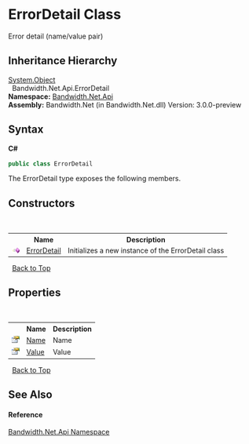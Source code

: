 ﻿# ErrorDetail Class
 

Error detail (name/value pair)


## Inheritance Hierarchy
<a href="http://msdn2.microsoft.com/en-us/library/e5kfa45b" target="_blank">System.Object</a><br />&nbsp;&nbsp;Bandwidth.Net.Api.ErrorDetail<br />
**Namespace:**&nbsp;<a href ="N_Bandwidth_Net_Api.md">Bandwidth.Net.Api</a><br />**Assembly:**&nbsp;Bandwidth.Net (in Bandwidth.Net.dll) Version: 3.0.0-preview

## Syntax

**C#**<br />
``` C#
public class ErrorDetail
```

The ErrorDetail type exposes the following members.


## Constructors
&nbsp;<table><tr><th></th><th>Name</th><th>Description</th></tr><tr><td>![Public method](media/pubmethod.gif "Public method")</td><td><a href ="M_Bandwidth_Net_Api_ErrorDetail__ctor.md">ErrorDetail</a></td><td>
Initializes a new instance of the ErrorDetail class</td></tr></table>&nbsp;
<a href="#errordetail-class">Back to Top</a>

## Properties
&nbsp;<table><tr><th></th><th>Name</th><th>Description</th></tr><tr><td>![Public property](media/pubproperty.gif "Public property")</td><td><a href ="P_Bandwidth_Net_Api_ErrorDetail_Name.md">Name</a></td><td>
Name</td></tr><tr><td>![Public property](media/pubproperty.gif "Public property")</td><td><a href ="P_Bandwidth_Net_Api_ErrorDetail_Value.md">Value</a></td><td>
Value</td></tr></table>&nbsp;
<a href="#errordetail-class">Back to Top</a>

## See Also


#### Reference
<a href ="N_Bandwidth_Net_Api.md">Bandwidth.Net.Api Namespace</a><br />
